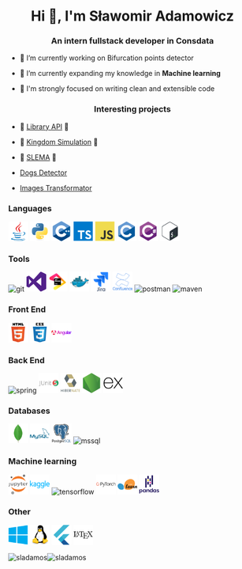 <h1 align="center">Hi 👋, I'm Sławomir Adamowicz</h1>
<h3 align="center">An intern fullstack developer in Consdata</h3>

- 🔭 I’m currently working on Bifurcation points detector

- 🌱 I’m currently expanding my knowledge in **Machine learning**

- 💪 I'm strongly focused on writing clean and extensible code

<h3 align="center">Interesting projects</h3>

- 🌟 [Library API](https://github.com/Sladamos/LibraryAPI/) 🌟
  
- 🌟 [Kingdom Simulation](https://github.com/Sladamos/KingdomSimulation) 🌟

- 🌟 [SLEMA](https://github.com/Sladamos/SLEMA) 🌟

- [Dogs Detector](https://github.com/Sladamos/DogsDetector)

- [Images Transformator](https://github.com/Sladamos/ImagesTransformator)


<h3 align="left">Languages</h3>
<p align="left">
<img src="https://raw.githubusercontent.com/devicons/devicon/master/icons/java/java-original.svg" alt="java" width="40" height="40"/>
<img src="https://raw.githubusercontent.com/devicons/devicon/master/icons/python/python-original.svg" alt="python" width="40" height="40"/>
<img src="https://raw.githubusercontent.com/devicons/devicon/master/icons/cplusplus/cplusplus-original.svg" alt="cplusplus" width="40" height="40"/> 
<img src="https://raw.githubusercontent.com/devicons/devicon/master/icons/typescript/typescript-original.svg" alt="typescript" width="40" height="40"/>
<img src="https://raw.githubusercontent.com/devicons/devicon/master/icons/javascript/javascript-original.svg" alt="javascript" width="40" height="40"/>
<img src="https://raw.githubusercontent.com/devicons/devicon/master/icons/c/c-original.svg" alt="c" width="40" height="40"/> 
<img src="https://raw.githubusercontent.com/devicons/devicon/master/icons/csharp/csharp-original.svg" alt="csharp" width="40" height="40"/>
<img src="https://raw.githubusercontent.com/devicons/devicon/master/icons/bash/bash-original.svg" alt="bash" width="40" height="40"/>
</p>

<h3 align="left">Tools</h3>
<p align="left">
<img src="https://www.vectorlogo.zone/logos/git-scm/git-scm-icon.svg" alt="git" width="40" height="40"/>
<img src="https://raw.githubusercontent.com/devicons/devicon/master/icons/visualstudio/visualstudio-plain.svg" alt="visual" width="40" height="40"/>
<img src="https://raw.githubusercontent.com/devicons/devicon/master/icons/jetbrains/jetbrains-original.svg" alt="jetbrains" width="40" height="40"/>
<img src="https://raw.githubusercontent.com/devicons/devicon/master/icons/docker/docker-original.svg" alt="docker" width="40" height="40"/>
<img src="https://raw.githubusercontent.com/devicons/devicon/master/icons/jira/jira-original-wordmark.svg" alt="jira" width="40" height="40"/>
<img src="https://raw.githubusercontent.com/devicons/devicon/master/icons/confluence/confluence-line-wordmark.svg" alt="confluence" width="40" height="40"/>
<img src="https://www.vectorlogo.zone/logos/getpostman/getpostman-icon.svg" alt="postman" width="40" height="40"/>
<img src="https://maven.apache.org/images/maven-logo-white-on-black.purevec.svg" alt="maven" width="80"/>
</p>
</p>

<h3 align="left">Front End</h3>
<p align="left">
<img src="https://raw.githubusercontent.com/devicons/devicon/master/icons/html5/html5-original-wordmark.svg" alt="html5" width="40" height="40"/>
<img src="https://raw.githubusercontent.com/devicons/devicon/master/icons/css3/css3-original-wordmark.svg" alt="css3" width="40" height="40"/>
<img src="https://raw.githubusercontent.com/devicons/devicon/master/icons/angular/angular-original-wordmark.svg" alt="angular" width="40" height="40"/>
</p>

<h3 align="left">Back End</h3>
<p align="left">
<img src="https://www.vectorlogo.zone/logos/springio/springio-icon.svg" alt="spring" width="40" height="40"/>
<img src="https://raw.githubusercontent.com/devicons/devicon/master/icons/junit/junit-original-wordmark.svg" alt="junit" width="40" height="40"/>
<img src="https://raw.githubusercontent.com/devicons/devicon/master/icons/hibernate/hibernate-original-wordmark.svg" alt="hibernate" width="40" height="40"/>
<img src="https://raw.githubusercontent.com/devicons/devicon/master/icons/nodejs/nodejs-original.svg" alt="nodeJS" width="40" height="40"/>
<img src="https://raw.githubusercontent.com/devicons/devicon/master/icons/express/express-original.svg" alt="express.js" width="40" height="40"/>
</p>

<h3 align="left">Databases</h3>
<p align="left">
<img src="https://raw.githubusercontent.com/devicons/devicon/master/icons/mongodb/mongodb-original.svg" alt="mongodb" width="40" height="40"/>
<img src="https://raw.githubusercontent.com/devicons/devicon/master/icons/mysql/mysql-plain-wordmark.svg" alt="mysql" width="40" height="40"/>
<img src="https://raw.githubusercontent.com/devicons/devicon/master/icons/postgresql/postgresql-original-wordmark.svg" alt="postgresql" width="40" height="40"/>
<img src="https://www.svgrepo.com/show/303229/microsoft-sql-server-logo.svg" alt="mssql" width="40" height="40"/>
</p>

<h3 align="left">Machine learning</h3>
<p align="left"> 
<img src="https://raw.githubusercontent.com/devicons/devicon/master/icons/jupyter/jupyter-original-wordmark.svg" alt="jupyter" width="40" height="40"/>
<img src="https://raw.githubusercontent.com/devicons/devicon/master/icons/kaggle/kaggle-original-wordmark.svg" alt="kaggle" width="40" height="40"/>
<img src="https://www.vectorlogo.zone/logos/tensorflow/tensorflow-icon.svg" alt="tensorflow" width="40" height="40"/>
<img src="https://raw.githubusercontent.com/devicons/devicon/master/icons/pytorch/pytorch-original-wordmark.svg" alt="pytorch" width="40" height="40"/>
<img src="https://raw.githubusercontent.com/devicons/devicon/master/icons/scikitlearn/scikitlearn-original.svg" alt="scikit" width="40" height="40"/>
<img src="https://raw.githubusercontent.com/devicons/devicon/master/icons/pandas/pandas-original-wordmark.svg" alt="pandas" width="40" height="40"/>
</p>

<h3 align="left">Other</h3>
<p align="left"> 
<img src="https://raw.githubusercontent.com/devicons/devicon/master/icons/windows8/windows8-original.svg" alt="windows" width="40" height="40"/> 
<img src="https://raw.githubusercontent.com/devicons/devicon/master/icons/linux/linux-original.svg" alt="linux" width="40" height="40"/> 
<img src="https://raw.githubusercontent.com/devicons/devicon/master/icons/flutter/flutter-original.svg" alt="flutter" width="40" height="40"/>
<img src="https://raw.githubusercontent.com/devicons/devicon/master/icons/latex/latex-original.svg" alt="latex" width="40" height="40"/>
</p>

<p><img align="left" src="https://github-readme-stats.vercel.app/api/top-langs?username=sladamos&show_icons=true&locale=en&layout=compact&theme=tokyonight&hide=Dockerfile,Roff,Purebasic" alt="sladamos" /></p>

<p><img align="left" src="https://github-readme-stats.vercel.app/api?username=sladamos&show_icons=true&locale=en&count_private=true&theme=tokyonight&include_all_commits=true" alt="sladamos" /></p>
